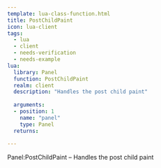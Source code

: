 ```yaml
---
template: lua-class-function.html
title: PostChildPaint
icon: lua-client
tags:
  - lua
  - client
  - needs-verification
  - needs-example
lua:
  library: Panel
  function: PostChildPaint
  realm: client
  description: "Handles the post child paint"
  
  arguments:
  - position: 1
    name: "panel"
    type: Panel
  returns:
    
---
```


<div class="lua__search__keywords">
Panel:PostChildPaint &#x2013; Handles the post child paint
</div>
